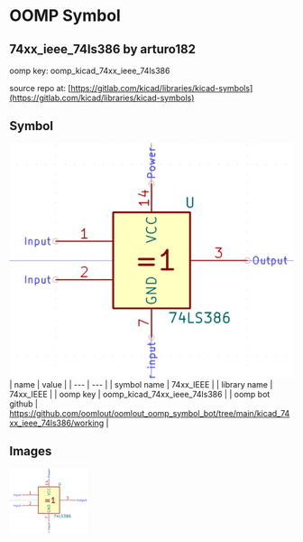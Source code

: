 # OOMP Symbol  
## 74xx_ieee_74ls386  by arturo182  
  
oomp key: oomp_kicad_74xx_ieee_74ls386  
  
source repo at: [https://gitlab.com/kicad/libraries/kicad-symbols](https://gitlab.com/kicad/libraries/kicad-symbols)  
## Symbol  
  
[![working.png](working_600.png)](working.png)  
| name | value | 
| --- | --- | 
| symbol name | 74xx_IEEE | 
| library name | 74xx_IEEE | 
| oomp key | oomp_kicad_74xx_ieee_74ls386 | 
| oomp bot github | https://github.com/oomlout/oomlout_oomp_symbol_bot/tree/main/kicad_74xx_ieee_74ls386/working | 
## Images  
  
[![working.png](working_140.png)](working.png)  
